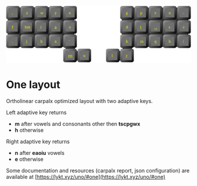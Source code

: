 ![One layout](layout.svg)

# One layout

Ortholinear carpalx optimized layout with two adaptive keys.

Left adaptive key returns
 * **m** after vowels and consonants other then **tscpgwx**
 * **h** otherwise

Right adaptive key returns
 * **n** after **eaoiu** vowels
 * **e** otherwise

Some documentation and resources (carpalx report, json configuration) are available at [https://lykt.xyz/uno/#one](https://lykt.xyz/uno/#one)
